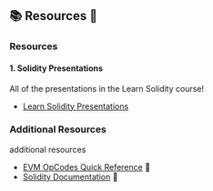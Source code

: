 ## 📚 Resources 🚀

### Resources

#### 1. **Solidity Presentations**

All of the presentations in the Learn Solidity course!

- [Learn Solidity Presentations](https://github.com/alchemyplatform/learn-solidity-presentations)

### Additional Resources

additional resources

- [EVM OpCodes Quick Reference](https://www.evm.codes/) 📝
- [Solidity Documentation](https://docs.soliditylang.org/en/v0.8.26/) 📖
